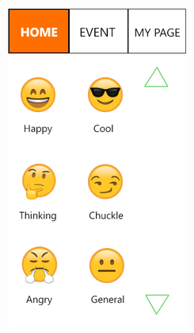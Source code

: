 ![prototype](https://github.com/deco3500-2017/Genius/blob/master/DigitalPrototype/img2/Homepage.png)

